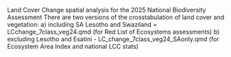 Land Cover Change spatial analysis for the 2025 National Biodiversity Assessment
There are two versions of the crosstabulation of land cover and vegetation: 
a) including SA Lesotho and Swaziland = LCchange_7class_veg24.qmd (for Red List of Ecosystems assessments)
b) excluding Lesotho and Esatini - LC_change_7class_veg24_SAonly.qmd (for Ecosystem Area Index and national LCC stats)
